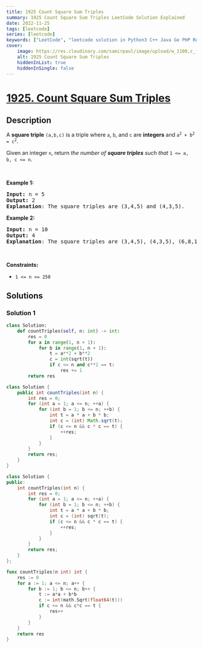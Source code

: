 ```yaml
---
title: 1925 Count Square Sum Triples
summary: 1925 Count Square Sum Triples LeetCode Solution Explained
date: 2022-11-25
tags: [leetcode]
series: [leetcode]
keywords: ["LeetCode", "leetcode solution in Python3 C++ Java Go PHP Ruby Swift TypeScript Rust C# JavaScript C", "1925 Count Square Sum Triples LeetCode Solution Explained in all languages"]
cover:
    image: https://res.cloudinary.com/samirpaul/image/upload/w_1100,c_fit,co_rgb:FFFFFF,l_text:Arial_75_bold:1925 Count Square Sum Triples - Solution Explained/problem-solving.webp
    alt: 1925 Count Square Sum Triples
    hiddenInList: true
    hiddenInSingle: false
---
```



# [1925. Count Square Sum Triples](https://leetcode.com/problems/count-square-sum-triples)


## Description

<p>A <strong>square triple</strong> <code>(a,b,c)</code> is a triple where <code>a</code>, <code>b</code>, and <code>c</code> are <strong>integers</strong> and <code>a<sup>2</sup> + b<sup>2</sup> = c<sup>2</sup></code>.</p>

<p>Given an integer <code>n</code>, return <em>the number of <strong>square triples</strong> such that </em><code>1 &lt;= a, b, c &lt;= n</code>.</p>

<p>&nbsp;</p>
<p><strong class="example">Example 1:</strong></p>

<pre>
<strong>Input:</strong> n = 5
<strong>Output:</strong> 2
<strong>Explanation</strong>: The square triples are (3,4,5) and (4,3,5).
</pre>

<p><strong class="example">Example 2:</strong></p>

<pre>
<strong>Input:</strong> n = 10
<strong>Output:</strong> 4
<strong>Explanation</strong>: The square triples are (3,4,5), (4,3,5), (6,8,10), and (8,6,10).
</pre>

<p>&nbsp;</p>
<p><strong>Constraints:</strong></p>

<ul>
	<li><code>1 &lt;= n &lt;= 250</code></li>
</ul>

## Solutions

### Solution 1

<!-- tabs:start -->

```python
class Solution:
    def countTriples(self, n: int) -> int:
        res = 0
        for a in range(1, n + 1):
            for b in range(1, n + 1):
                t = a**2 + b**2
                c = int(sqrt(t))
                if c <= n and c**2 == t:
                    res += 1
        return res
```

```java
class Solution {
    public int countTriples(int n) {
        int res = 0;
        for (int a = 1; a <= n; ++a) {
            for (int b = 1; b <= n; ++b) {
                int t = a * a + b * b;
                int c = (int) Math.sqrt(t);
                if (c <= n && c * c == t) {
                    ++res;
                }
            }
        }
        return res;
    }
}
```

```cpp
class Solution {
public:
    int countTriples(int n) {
        int res = 0;
        for (int a = 1; a <= n; ++a) {
            for (int b = 1; b <= n; ++b) {
                int t = a * a + b * b;
                int c = (int) sqrt(t);
                if (c <= n && c * c == t) {
                    ++res;
                }
            }
        }
        return res;
    }
};
```

```go
func countTriples(n int) int {
	res := 0
	for a := 1; a <= n; a++ {
		for b := 1; b <= n; b++ {
			t := a*a + b*b
			c := int(math.Sqrt(float64(t)))
			if c <= n && c*c == t {
				res++
			}
		}
	}
	return res
}
```

<!-- tabs:end -->

<!-- end -->
